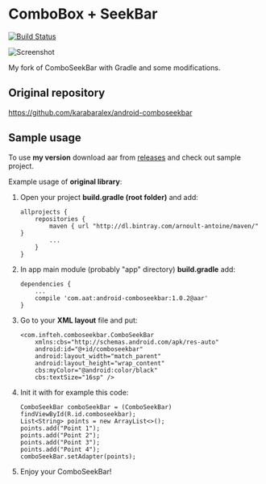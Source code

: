 # ComboBox + SeekBar

[![Build Status](https://travis-ci.org/sswierczek/android-comboseekbar.svg?branch=master)](https://travis-ci.org/sswierczek/android-comboseekbar)

![Screenshot](https://github.com/sswierczek/android-comboseekbar/blob/master/screenshot.png)

My fork of ComboSeekBar with Gradle and some modifications.

## Original repository

https://github.com/karabaralex/android-comboseekbar

## Sample usage

To use **my version** download aar from [releases](https://github.com/sswierczek/android-comboseekbar/releases)
and check out sample project.


Example usage of **original library**:

 1. Open your project **build.gradle (root  folder)** and add:

        allprojects {
            repositories {
                maven { url "http://dl.bintray.com/arnoult-antoine/maven/" }
                ...
            }
        }

 2. In app main module (probably "app" directory) **build.gradle** add:

        dependencies {
            ...
            compile 'com.aat:android-comboseekbar:1.0.2@aar'
        }

 3. Go to your **XML layout** file and put:

        <com.infteh.comboseekbar.ComboSeekBar
            xmlns:cbs="http://schemas.android.com/apk/res-auto"
            android:id="@+id/comboseekbar"
            android:layout_width="match_parent"
            android:layout_height="wrap_content"
            cbs:myColor="@android:color/black"
            cbs:textSize="16sp" />

 4. Init it with for example this code:

        ComboSeekBar comboSeekBar = (ComboSeekBar) findViewById(R.id.comboseekbar);
        List<String> points = new ArrayList<>();
        points.add("Point 1");
        points.add("Point 2");
        points.add("Point 3");
        points.add("Point 4");
        comboSeekBar.setAdapter(points);

 5. Enjoy your ComboSeekBar!